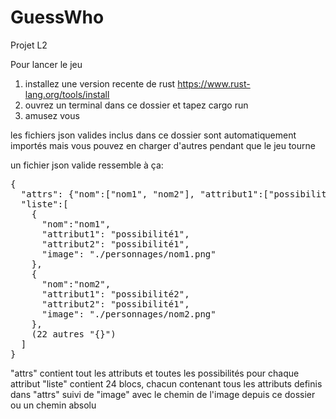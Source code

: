 # GuessWho
Projet L2

Pour lancer le jeu
1) installez une version recente de rust https://www.rust-lang.org/tools/install
2) ouvrez un terminal dans ce dossier et tapez cargo run
3) amusez vous

les fichiers json valides inclus dans ce dossier sont automatiquement importés mais vous pouvez en charger d'autres pendant que le jeu tourne 

un fichier json valide ressemble à ça:

<pre>
{
  "attrs": {"nom":["nom1", "nom2"], "attribut1":["possibilité1", "possibilité2"], "attribut2":["possibilité1"]},
  "liste":[
    {
      "nom":"nom1",
      "attribut1": "possibilité1",
      "attribut2": "possibilité1",
      "image": "./personnages/nom1.png"
    },
    {
      "nom":"nom2",
      "attribut1": "possibilité2",
      "attribut2": "possibilité1",
      "image": "./personnages/nom2.png"
    },
    (22 autres "{}")
  ]
}</pre>

"attrs" contient tout les attributs et toutes les possibilités pour chaque attribut
"liste" contient 24 blocs, chacun contenant tous les attributs definis dans "attrs" suivi de "image" avec le chemin de l'image depuis ce dossier ou un chemin absolu

